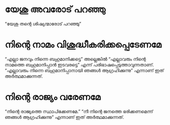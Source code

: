 # യേശു അവരോട് പറഞ്ഞു
“യേശു തന്റെ ശിഷ്യന്മാരോട് പറഞ്ഞു”
# നിന്റെ നാമം വിശുദ്ധീകരിക്കപ്പെടേണമേ
“എല്ലാ ജനവും നിന്നെ ബഹുമാനിക്കട്ടെ” അല്ലെങ്കിൽ “എല്ലാവരും നിന്റെ നാമത്തെ ബഹുമാനിപ്പാൻ ഇടവരട്ടെ” എന്ന് പരിഭാഷപ്പെടുത്താവുന്നതാണ്. “എല്ലാവരും നിന്നെ ബഹുമാനിപ്പാനായി ഞങ്ങൾ ആഗ്രഹിക്കുന്നു” എന്നാണ് ഇത് അർത്ഥമാക്കുന്നത്.
# നിന്റെ രാജ്യം വരേണമേ
“നിന്റെ രാജ്യത്തെ സ്ഥാപിക്കേണമേ.” “നീ നിന്റെ ജനത്തെ ഭരിക്കണമെന്ന് ഞങ്ങൾ ആഗ്രഹിക്കുന്നു” എന്നാണ് ഇത് അർത്ഥമാക്കുന്നത്.
